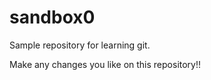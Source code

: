 sandbox0
========

Sample repository for learning git.

Make any changes you like on this repository!!

